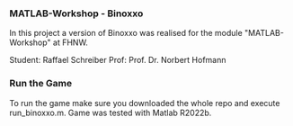 ### MATLAB-Workshop - Binoxxo

In this project a version of Binoxxo was realised for the module "MATLAB-Workshop" at FHNW.

Student: Raffael Schreiber
Prof: Prof. Dr. Norbert Hofmann

### Run the Game

To run the game make sure you downloaded the whole repo and execute run_binoxxo.m.
Game was tested with Matlab R2022b.